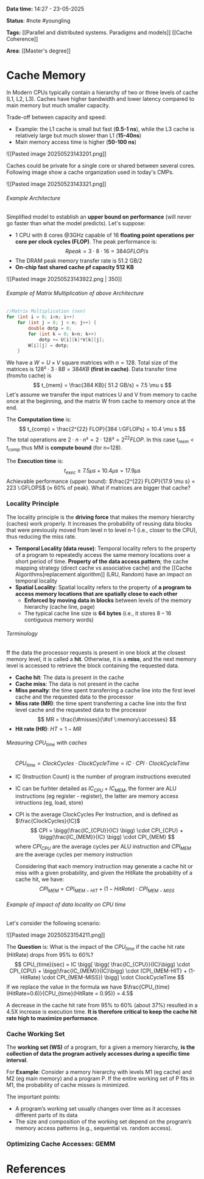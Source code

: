 **Data time:** 14:27 - 23-05-2025

**Status**: #note #youngling 

**Tags:** [[Parallel and distributed systems. Paradigms and models]] [[Cache Coherence]]

**Area**: [[Master's degree]]
# Cache Memory

In Modern CPUs typically contain a hierarchy of two or three levels of cache (L1, L2, L3). Caches have higher bandwidth and lower latency compared to main memory but much smaller capacity.

Trade-off between capacity and speed:
- Example: the L1 cache is small but fast (**0.5-1 ns**), while the L3 cache is relatively large but much slower than L1 (**15-40ns**)
- Main memory access time is higher (**50-100 ns**)

![[Pasted image 20250523143201.png]]

Caches could be private for a single core or shared between several cores. Following image show a cache organization used in today's CMPs.

![[Pasted image 20250523143321.png]]

###### Example Architecture
Simplified model to establish an **upper bound on performance** (will never go faster than what the model predicts). Let's suppose:
- 1 CPU with 8 cores @3GHz capable of 16 **floating point operations per core per clock cycles (FLOP)**. The peak performance is:
$$
Rpeak = 3 \cdot 8 \cdot 16 = 384 GFLOP/s
$$
- The DRAM peak memory transfer rate is 51.2 GB/2
- **On-chip fast shared cache pf capacity 512 KB**

![[Pasted image 20250523143922.png | 350]]

###### Example of Matrix Multiplication of above Architecture
```c
//Matrix Multiplication (nxn)
for (int i = 0; i<n; i++)
	for (int j = 0; j < n; j++) {
		double dotp = 0;
		for (int k = 0; k<n; k++)
			dotp += U[i][k]*V[k][j];
		W[i][j] = dotp;
	}
```
We have a $W = U \times V$ square matrices with $n=128$. Total size of the matrices is $128² \cdot 3 \cdot 8B = 384KB$ **(first in cache)**. Data transfer time (from/to cache) is
$$
t_{mem} = \frac{384 KB}{ 51.2 GB/s} = 7.5 \mu s
$$
Let's assume we transfer the input matrices U and V from memory to cache once at the beginning, and the matrix W from cache to memory once at the end.

The **Computation time** is:
$$
t_{comp} = \frac{2^{22} FLOP}{384 \:GFLOPs} = 10.4 \mu s
$$
The total operations are $2 \cdot n \cdot n² = 2 \cdot 128³ = 2^{22} FLOP$. In this case $t_{mem} < t_{comp}$ thus MM is **compute bound** (for n=128). 

The **Execution time** is:
$$
t_{exec} \geq 7.5 \mu s + 10.4 \mu s = 17.9 \mu s
$$
Achievable performance (upper bound): $\frac{2^{22} FLOP}{17.9 \mu s} = 223 \:GFLOPS$ ($\approx$ 60% of peak). What if matrices are bigger that cache?

### Locality Principle
The locality principle is the **driving force** that makes the memory hierarchy (caches) work properly. It increases the probability of reusing data blocks that were previously moved from level n to level n-1 (i.e., closer to the CPU), thus reducing the miss rate.

- **Temporal Locality (data reuse)**: Temporal locality refers to the property of a program to repeatedly access the same memory locations over a short period of time. **Property of the data access pattern**; the cache mapping strategy (direct cache vs associative cache) and the [[Cache Algorithms|replacement algorithm]] (LRU, Random) have an impact on temporal locality
- **Spatial Locality**: Spatial locality refers to the property of **a program to access memory locations that are spatially close to each other**
	- **Enforced by moving data in blocks** between levels of the memory hierarchy (cache line, page)
	- The typical cache line size is **64 bytes** (i.e., it stores 8 – 16 contiguous memory words)

###### Terminology
ff the data the processor requests is present in one block at the closest memory level, it is called a **hit**. Otherwise, it is a **miss**, and the next memory level is accessed to retrieve the block containing the requested data.
- **Cache hit**: The data is present in the cache 
- **Cache miss**: The data is not present in the cache
- **Miss penalty**: the time spent transferring a cache line into the first level cache and the requested data to the processor
- **Miss rate (MR)**: the time spent transferring a cache line into the first level cache and the requested data to the processor
$$
MR = \frac{\#misses}{\#of \:memory\:accesses}
$$
- **Hit rate (HR)**: $HT = 1 - MR$

###### Measuring $CPU_{time}$ with caches
$$
CPU_{time} = ClockCycles \cdot ClockCycleTime = IC \cdot CPI \cdot ClockCycleTime
$$
- IC (Instruction Count) is the number of program instructions executed
- IC can be furhter detailed as $IC_{CPU} + IC_{MEM}$, the former are ALU instructions (eg register - register), the latter are memory access intructions (eg, load, store)
- CPI is the average ClockCycles Per Instruction, and is defined as $\frac{ClockCycles}{IC}$
$$
CPI = \bigg(\frac{IC_{CPU}}{IC} \bigg) \cdot CPI_{CPU} + \bigg(\frac{IC_{MEM}}{IC} \bigg) \cdot CPI_{MEM}
$$
	where $CPI_{CPU}$ are the average cycles per ALU instruction and $CPI_{MEM}$ are the average cycles per memory instruction

	Considering that each memory instruction may generate a cache hit or miss with a given probability, and given the HitRate the probability of a cache hit, we have:
$$
	CPI_{MEM} = CPI_{MEM-HIT} + (1 - HitRate) \cdot CPI_{MEM-MISS}
$$
###### Example of impact of data locality on CPU time
Let's consider the following scenario:

![[Pasted image 20250523154211.png]]

The **Question** is: What is the impact of the $CPU_{time}$ if the cache hit rate (HitRate) drops from 95% to 60%?
$$
CPU_{time}(sec) = IC \bigg[  \bigg( \frac{IC_{CPU}}{IC}\bigg) \cdot CPI_{CPU} + \bigg(\frac{IC_{MEM}}{IC}\bigg) \cdot (CPI_{MEM-HIT} + (1-HitRate) \cdot CPI_{MEM-MISS}) \bigg] \cdot ClockCycleTime
$$
If we replace the value in the formula we have $\frac{CPU_{time}(HitRate=0.6)}{CPU_{time}(HitRate = 0.95)} = 4.5$

A decrease in the cache hit rate from 95% to 60% (about 37%) resulted in a 4.5X increase is execution time. **It is therefore critical to keep the cache hit rate high to maximize performance**.

### Cache Working Set
The **working set (WS)** of a program, for a given a memory hierarchy, **is the collection of data the program actively accesses during a specific time interval**.

For **Example**: Consider a memory hierarchy with levels M1 (eg cache) and M2 (eg main memory) and a program P. If the entire working set of P fits in M1, the probability of cache misses is minimized.

The important points:
- A program’s working set usually changes over time as it accesses different parts of its data
- The size and composition of the working set depend on the program’s memory access patterns (e.g., sequential vs. random access). 


### Optimizing Cache  Accesses: GEMM

# References